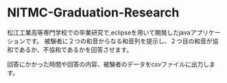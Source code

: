 # NITMC-Graduation-Research

松江工業高等専門学校での卒業研究で,eclipseを用いて開発したjavaアプリケーションです。
被験者に２つの和音からなる和音列を提示し、２つ目の和音が協和であるか、不協和であるかを回答させます。

回答にかかった時間や回答の内容、被験者のデータをcsvファイルに出力します。
